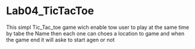 # Lab04_TicTacToe
This simpl Tic_Tac_toe game wich enable tow user to play at the same time by tabe the Name then each one can choes a location to game and when the game end it will aske to start agen or not 
